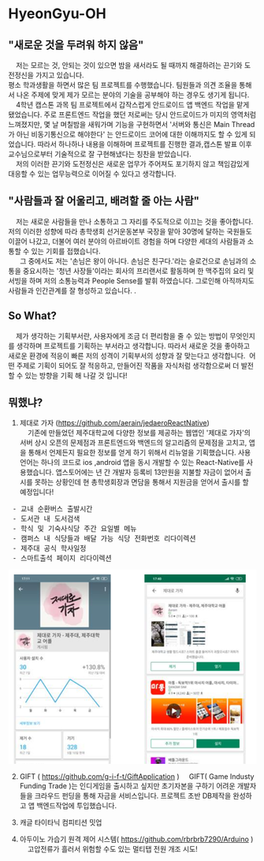 # HyeonGyu-OH

## "새로운 것을 두려워 하지 않음"
&nbsp; &nbsp; 저는 모르는 것, 안되는 것이 있으면 밤을 새서라도 될 때까지 해결하려는 끈기와 도전정신을 가지고 있습니다.<br>
평소 학과생활을 하면서 많은 팀 프로젝트를 수행했습니다. 팀원들과 의견 조율을 통해서 나온 주제에 맞게 제가 모르는 분야의 기술을 공부해야 하는 경우도 생기게 됩니다.<br>
&nbsp; &nbsp; 4학년 캡스톤 과목 팀 프로젝트에서 갑작스럽게 안드로이드 앱 백엔드 작업을 맡게 됐었습니다. 주로 프론트엔드 작업을 했던 저로써는 당시 안드로이드가 미지의 영역처럼 느껴졌지만, 몇 날 며칠밤을 새워가며 기능을 구현하면서 '서버와 통신은 Main Thread 가 아닌 비동기통신으로 해야한다' 는 안드로이드 코어에 대한 이해까지도 할 수 있게 되었습니다. 따라서 하나하나 내용을 이해하며 프로젝트를 진행한 결과,캡스톤 발표 이후 교수님으로부터 기술적으로 잘 구현해냈다는 칭찬을 받았습니다.<br>
&nbsp; &nbsp; 저의 이러한 끈기와 도전정신은 새로운 업무가 주어져도 포기하지 않고 책임감있게 대응할 수 있는 업무능력으로 이어질 수 있다고 생각합니다. 

## "사람들과 잘 어울리고, 배려할 줄 아는 사람"
&nbsp; &nbsp; 저는 새로운 사람들을 만나 소통하고 그 자리를 주도적으로 이끄는 것을 좋아합니다. 저의 이러한 성향에 따라 총학생회 선거운동본부 국장을 맡아 30명에 달하는 국원들도 이끌어 나갔고, 더불어 여러 분야의 아르바이트 경험을 하며 다양한 세대의 사람들과 소통할 수 있는 기회를 접했습니다.<br> 
&nbsp; &nbsp; 그 중에서도 저는 '손님은 왕이 아니다. 손님은 친구다.'라는 슬로건으로 손님과의 소통을 중요시하는 '청년 사장들'이라는 회사의 프리랜서로 활동하며 한 맥주집의 요리 및 서빙을 하며 저의 소통능력과 People Sense를 발휘 하였습니다. 그로인해 아직까지도 사람들과 인간관계를 잘 형성하고 있습니다.
. 

## So What?
&nbsp; &nbsp; 제가 생각하는 기획부서란, 사용자에게 조금 더 편리함을 줄 수 있는 방법이 무엇인지를 생각하며 프로젝트를 기획하는 부서라고 생각합니다. 따라서 새로운 것을 좋아하고 새로운 환경에 적응이 빠른 저의 성격이 기획부서의 성향과 잘 맞는다고 생각합니다. 
어떤 주제로 기획이 되어도 잘 적응하고, 만들어진 작품을 자식처럼 생각함으로써  더 발전 할 수 있는 방향을 기획 해 나갈 것 입니다!

## 뭐했냐?
1. 제대로 가자 (https://github.com/aerain/jedaeroReactNative)<br> 
&nbsp; &nbsp; 기존에 만들었던 제주대학교에 다양한 정보를 제공하는 웹앱인 '제대로 가자'의 서버 상시 오픈의 문제점과 프론트엔드와 백엔드의 알고리즘의 문제점을 고치고, 앱을 통해서 언제든지 필요한 정보를 얻게 하기 위해서 리뉴얼을 기획했습니다. 사용언어는 하나의 코드로 ios ,android 앱을 동시 개발할 수 있는 React-Native를 사용했습니다.
앱스토어에는 년 간 개발자 등록비 13만원을 지불할 자금이 없어서 출시를 못하는 상황인데 현 총학생회장과 면담을 통해서 지원금을 얻어서 출시를 할 예정입니다! 
<pre>
 - 교내 순환버스 출발시간
 - 도서관 내 도서검색
 - 학식 및 기숙사식당 주간 요일별 메뉴
 - 캠퍼스 내 식당들과 배달 가능 식당 전화번호 리다이렉션
 - 제주대 공식 학사일정
 - 스마트출석 페이지 리다이렉션
</pre>

![ex_screenshot](./img/jedaero.png)  

2. GIFT ( https://github.com/g-i-f-t/GiftApplication )
&nbsp; &nbsp; GIFT( Game Industy Funding Trade )는 인디게임을 출시하고 싶지만 초기자본을 구하기 어려운 개발자들을 크라우드 펀딩을 통해 자금을 서비스입니다. 
프로젝트 초반 DB제작을 완성하고 앱 백엔드작업에 투입했습니다. 


3. 캐글 타이타닉 컴피티션 밋업
&nbsp; &nbsp; 

4. 아두이노 가습기 원격 제어 시스템( https://github.com/rbrbrb7290/Arduino )
&nbsp; &nbsp;  고압전류가 흘러서 위험할 수도 있는 멀티탭 전원 개조 시도!


